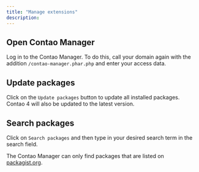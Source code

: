 ```yaml
---
title: "Manage extensions"
description: 
---
```


## Open Contao Manager

Log in to the Contao Manager. To do this, call your domain again with the addition `/contao-manager.phar.php` and enter your access data.


## Update packages

Click on the `Update packages` button to update all installed packages. Contao 4 will also be updated to the latest version.


## Search packages

Click on `Search packages` and then type in your desired search term in the search field.

The Contao Manager can only find packages that are listed on [packagist.org][1].





[1]: https://packagist.org/